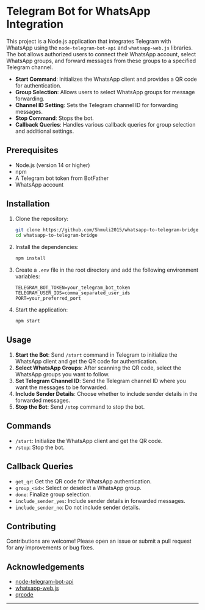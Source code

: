 # Telegram Bot for WhatsApp Integration

This project is a Node.js application that integrates Telegram with WhatsApp using the `node-telegram-bot-api` and `whatsapp-web.js` libraries. The bot allows authorized users to connect their WhatsApp account, select WhatsApp groups, and forward messages from these groups to a specified Telegram channel.

- **Start Command**: Initializes the WhatsApp client and provides a QR code for authentication.
- **Group Selection**: Allows users to select WhatsApp groups for message forwarding.
- **Channel ID Setting**: Sets the Telegram channel ID for forwarding messages.
- **Stop Command**: Stops the bot.
- **Callback Queries**: Handles various callback queries for group selection and additional settings.

## Prerequisites
- Node.js (version 14 or higher)
- npm
- A Telegram bot token from BotFather
- WhatsApp account

## Installation
1. Clone the repository:
    ```bash
    git clone https://github.com/Shmuli2015/whatsapp-to-telegram-bridge.git
    cd whatsapp-to-telegram-bridge
    ```

2. Install the dependencies:
    ```bash
    npm install
    ```

3. Create a `.env` file in the root directory and add the following environment variables:
    ```plaintext
    TELEGRAM_BOT_TOKEN=your_telegram_bot_token
    TELEGRAM_USER_IDS=comma_separated_user_ids
    PORT=your_preferred_port
    ```

4. Start the application:
    ```bash
    npm start
    ```
    
## Usage

1. **Start the Bot**: Send `/start` command in Telegram to initialize the WhatsApp client and get the QR code for authentication.
2. **Select WhatsApp Groups**: After scanning the QR code, select the WhatsApp groups you want to follow.
3. **Set Telegram Channel ID**: Send the Telegram channel ID where you want the messages to be forwarded.
4. **Include Sender Details**: Choose whether to include sender details in the forwarded messages.
5. **Stop the Bot**: Send `/stop` command to stop the bot.

## Commands

- `/start`: Initialize the WhatsApp client and get the QR code.
- `/stop`: Stop the bot.

## Callback Queries

- `get_qr`: Get the QR code for WhatsApp authentication.
- `group_<id>`: Select or deselect a WhatsApp group.
- `done`: Finalize group selection.
- `include_sender_yes`: Include sender details in forwarded messages.
- `include_sender_no`: Do not include sender details.

## Contributing

Contributions are welcome! Please open an issue or submit a pull request for any improvements or bug fixes.

## Acknowledgements

- [node-telegram-bot-api](https://github.com/yagop/node-telegram-bot-api)
- [whatsapp-web.js](https://github.com/pedroslopez/whatsapp-web.js)
- [qrcode](https://github.com/soldair/node-qrcode)

---
